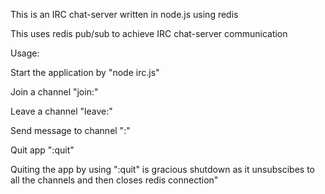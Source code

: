 This is an IRC chat-server written in node.js using redis

This uses redis pub/sub to achieve IRC chat-server communication

Usage:

Start the application by "node irc.js"

Join a channel "join:<channel name>"

Leave a channel "leave:<channel name>"

Send message to channel "<channel name>:<message>"

Quit app ":quit"

Quiting the app by using ":quit" is gracious shutdown as it unsubscibes to all the channels and then closes redis connection"



